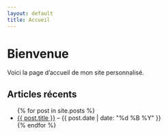 ```yaml
---
layout: default
title: Accueil
---
```


# Bienvenue

Voici la page d’accueil de mon site personnalisé.

<h2>Articles récents</h2>
<ul>
  {% for post in site.posts %}
    <li>
      <a href="{{ post.url }}">{{ post.title }}</a> – {{ post.date | date: "%d %B %Y" }}
    </li>
  {% endfor %}
</ul>